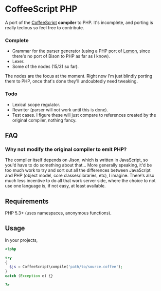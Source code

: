 
# CoffeeScript PHP

A port of the [CoffeeScript](http://jashkenas.github.com/coffee-script/) 
**compiler** to PHP. It's incomplete, and porting is really tedious so feel free
to contribute.

### Complete

* Grammar for the parser generator (using a PHP port of 
  [Lemon](http://pear.php.net/package/PHP_ParserGenerator/), since there's no 
  port of Bison to PHP as far as I know).
* Lexer.
* Some of the nodes (15/31 so far).

The nodes are the focus at the moment. Right now I'm just blindly porting them 
to PHP, once that's done they'll undoubtedly need tweaking.

### Todo

* Lexical scope regulator.
* Rewriter (parser will not work until this is done).
* Test cases. I figure these will just compare to references created by the 
  original compiler, nothing fancy.

## FAQ

### Why not modify the original compiler to emit PHP?

The compiler itself depends on Jison, which is written in JavaScript, so you'd
have to do something about that... More generally speaking, it'd be too much 
work to try and sort out all the differences between JavaScript and PHP (object
model, core classes/libraries, etc), I imagine. There's also much less incentive
to do all that work server side, where the choice to not use one language is, 
if not easy, at least available.

## Requirements

PHP 5.3+ (uses namespaces, anonymous functions).

## Usage

In your projects,

```php
<?php

try
{
  $js = CoffeeScript\compile('path/to/source.coffee');
}
catch (Exception e) {}

?>
```


